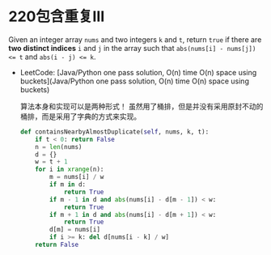 # 220包含重复Ⅲ

Given an integer array `nums` and two integers `k` and `t`, return `true` if there are **two distinct indices** `i` and `j` in the array such that `abs(nums[i] - nums[j]) <= t` and `abs(i - j) <= k`.





* LeetCode: [Java/Python one pass solution, O(n) time O(n) space using buckets](Java/Python one pass solution, O(n) time O(n) space using buckets)

  算法本身和实现可以是两种形式！ 虽然用了桶排，但是并没有采用原封不动的桶排，而是采用了字典的方式来实现。

  ```python
  def containsNearbyAlmostDuplicate(self, nums, k, t):
      if t < 0: return False
      n = len(nums)
      d = {}
      w = t + 1
      for i in xrange(n):
          m = nums[i] / w
          if m in d:
              return True
          if m - 1 in d and abs(nums[i] - d[m - 1]) < w:
              return True
          if m + 1 in d and abs(nums[i] - d[m + 1]) < w:
              return True
          d[m] = nums[i]
          if i >= k: del d[nums[i - k] / w]
      return False
  ```

  


